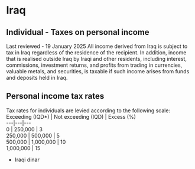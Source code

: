 # Iraq
## Individual - Taxes on personal income
Last reviewed - 19 January 2025
All income derived from Iraq is subject to tax in Iraq regardless of the residence of the recipient. In addition, income that is realised outside Iraq by Iraqi and other residents, including interest, commissions, investment returns, and profits from trading in currencies, valuable metals, and securities, is taxable if such income arises from funds and deposits held in Iraq.
## Personal income tax rates
Tax rates for individuals are levied according to the following scale:
Exceeding (IQD*) | Not exceeding (IQD) | Excess (%)  
---|---|---  
0 | 250,000 | 3  
250,000 | 500,000 | 5  
500,000 | 1,000,000 | 10  
1,000,000 | 15  
* Iraqi dinar
